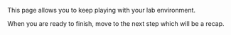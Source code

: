 This page allows you to keep playing with your lab environment.

When you are ready to finish, move to the next step which will be a recap.
